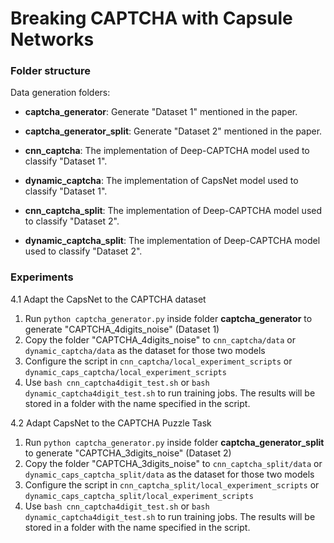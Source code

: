 # Breaking CAPTCHA with Capsule Networks

### Folder structure
Data generation folders:
* **captcha_generator**: Generate "Dataset 1" mentioned in the paper.
* **captcha_generator_split**: Generate "Dataset 2" mentioned in the paper.


* **cnn_captcha**: The implementation of Deep-CAPTCHA model used to classify "Dataset 1".
* **dynamic_captcha**: The implementation of CapsNet model used to classify "Dataset 1".


* **cnn_captcha_split**: The implementation of Deep-CAPTCHA model used to classify "Dataset 2".
* **dynamic_captcha_split**: The implementation of Deep-CAPTCHA model used to classify "Dataset 2".


### Experiments
4.1 Adapt the CapsNet to the CAPTCHA dataset

1. Run `python captcha_generator.py` inside folder **captcha_generator** to generate "CAPTCHA_4digits_noise" (Dataset 1)
2. Copy the folder "CAPTCHA_4digits_noise" to `cnn_captcha/data` or `dynamic_captcha/data` as the dataset for those two models
3. Configure the script in `cnn_captcha/local_experiment_scripts` or `dynamic_caps_captcha/local_experiment_scripts`
4. Use `bash cnn_captcha4digit_test.sh` or `bash dynamic_captcha4digit_test.sh` to run training jobs. The results will be stored in a folder with the name specified in the script.



4.2 Adapt CapsNet to the CAPTCHA Puzzle Task

1. Run `python captcha_generator.py` inside folder **captcha_generator_split** to generate "CAPTCHA_3digits_noise" (Dataset 2)
2. Copy the folder "CAPTCHA_3digits_noise" to `cnn_captcha_split/data` or `dynamic_caps_captcha_split/data` as the dataset for those two models
3. Configure the script in `cnn_captcha_split/local_experiment_scripts` or `dynamic_caps_captcha_split/local_experiment_scripts`
4. Use `bash cnn_captcha4digit_test.sh` or `bash dynamic_captcha4digit_test.sh` to run training jobs. The results will be stored in a folder with the name specified in the script.
